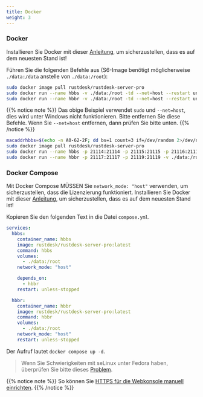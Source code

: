 ```yaml
---
title: Docker
weight: 3
---
```


### Docker

Installieren Sie Docker mit dieser [Anleitung](https://docs.docker.com/engine/install), um sicherzustellen, dass es auf dem neuesten Stand ist!

Führen Sie die folgenden Befehle aus (S6-Image benötigt möglicherweise `./data:/data` anstelle von `./data:/root`):

```sh
sudo docker image pull rustdesk/rustdesk-server-pro
sudo docker run --name hbbs -v ./data:/root -td --net=host --restart unless-stopped rustdesk/rustdesk-server-pro hbbs
sudo docker run --name hbbr -v ./data:/root -td --net=host --restart unless-stopped rustdesk/rustdesk-server-pro hbbr
```

{{% notice note %}}
Das obige Beispiel verwendet `sudo` und `--net=host`, dies wird unter Windows nicht funktionieren. Bitte entfernen Sie diese Befehle. Wenn Sie `--net=host` entfernen, dann prüfen Sie bitte unten.
{{% /notice %}}

```sh
macaddrhbbs=$(echo -n A0-62-2F; dd bs=1 count=3 if=/dev/random 2>/dev/null |hexdump -v -e '/1 "-%02X"')
sudo docker image pull rustdesk/rustdesk-server-pro
sudo docker run --name hbbs -p 21114:21114 -p 21115:21115 -p 21116:21116 -p 21116:21116/udp -p 21118:21118 -v ./data:/root -td --mac-address="$macaddrhbbs" --restart unless-stopped rustdesk/rustdesk-server-pro hbbs
sudo docker run --name hbbr -p 21117:21117 -p 21119:21119 -v ./data:/root -td --restart unless-stopped rustdesk/rustdesk-server-pro hbbr
```

### Docker Compose

Mit Docker Compose MÜSSEN Sie `network_mode: "host"` verwenden, um sicherzustellen, dass die Lizenzierung funktioniert. Installieren Sie Docker mit dieser [Anleitung](https://docs.docker.com/engine/install), um sicherzustellen, dass es auf dem neuesten Stand ist!

Kopieren Sie den folgenden Text in die Datei `compose.yml`.

```yaml
services:
  hbbs:
    container_name: hbbs
    image: rustdesk/rustdesk-server-pro:latest
    command: hbbs
    volumes:
      - ./data:/root
    network_mode: "host"

    depends_on:
      - hbbr
    restart: unless-stopped

  hbbr:
    container_name: hbbr
    image: rustdesk/rustdesk-server-pro:latest
    command: hbbr
    volumes:
      - ./data:/root
    network_mode: "host"
    restart: unless-stopped
```

Der Aufruf lautet `docker compose up -d`.

> Wenn Sie Schwierigkeiten mit seLinux unter Fedora haben, überprüfen Sie bitte dieses [Problem](https://github.com/rustdesk/rustdesk-server/issues/230).

{{% notice note %}}
So können Sie [HTTPS für die Webkonsole manuell einrichten](https://rustdesk.com/docs/de/self-host/rustdesk-server-pro/faq/#https-für-die-webkonsole-manuell-einrichten).
{{% /notice %}}
